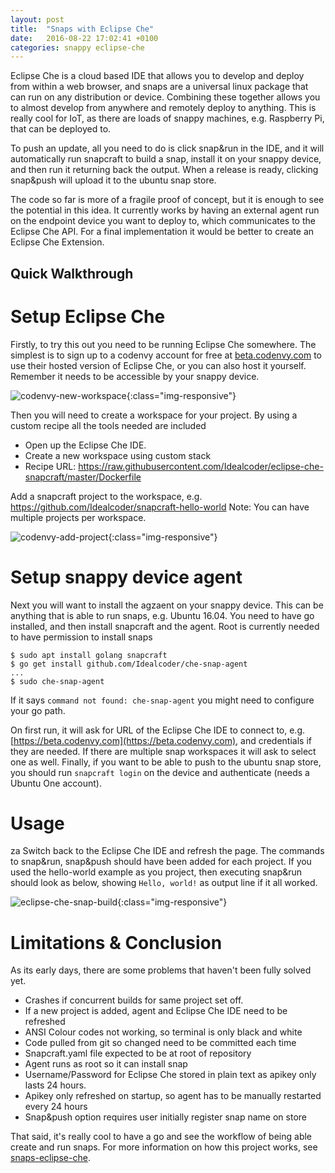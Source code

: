```yaml
---
layout: post
title:  "Snaps with Eclipse Che"
date:   2016-08-22 17:02:41 +0100
categories: snappy eclipse-che
---
```


Eclipse Che is a cloud based IDE that allows you to develop and deploy from within a web browser, and snaps are a universal linux package that can run on any distribution or device.  Combining these together allows you to almost develop from anywhere and remotely deploy to anything. This is really cool for IoT, as there are loads of snappy machines, e.g. Raspberry Pi, that can be deployed to. 

To push an update, all you need to do is click snap&run in the IDE, and it will automatically run snapcraft to build a snap, install it on your snappy device, and then run it returning back the output. When a release is ready, clicking snap&push will upload it to the ubuntu snap store. 

The code so far is more of a fragile proof of concept, but it is enough to see the potential in this idea. It currently works by having an external agent run on the endpoint device you want to deploy to, which communicates to the Eclipse Che API. For a final implementation it would be better to create an Eclipse Che Extension.




## Quick Walkthrough

# Setup Eclipse Che
Firstly, to try this out you need to be running Eclipse Che somewhere. The simplest is to sign up to a codenvy account for free at [beta.codenvy.com](https://beta.codenvy.com/site/login) to use their hosted version of Eclipse Che, or you can also host it yourself. Remember it needs to be accessible by your snappy device. 

![codenvy-new-workspace](/jekyll-blog/images/codenvy-new-workspace.png){:class="img-responsive"}

Then you will need to create a workspace for your project. By using a custom recipe all the tools needed are included
* Open up the Eclipse Che IDE.
* Create a new workspace using custom stack
* Recipe URL: https://raw.githubusercontent.com/Idealcoder/eclipse-che-snapcraft/master/Dockerfile

Add a snapcraft project to the workspace, e.g. https://github.com/Idealcoder/snapcraft-hello-world 
Note: You can have multiple projects per workspace.

![codenvy-add-project](/jekyll-blog/images/codenvy-add-project.png){:class="img-responsive"}

# Setup snappy device agent
Next you will want to install the agzaent on your snappy device. This can be anything that is able to run snaps, e.g. Ubuntu 16.04. You need to have go installed, and then install snapcraft and the agent. Root is currently needed to have permission to install snaps
```
$ sudo apt install golang snapcraft
$ go get install github.com/Idealcoder/che-snap-agent
...
$ sudo che-snap-agent
```

If it says ``command not found: che-snap-agent`` you might need to configure your go path.

On first run, it will ask for URL of the Eclipse Che IDE to connect to, e.g. [https://beta.codenvy.com](https://beta.codenvy.com), and credentials if they are needed. If there are multiple snap workspaces it will ask to select one as well. Finally, if you want to be able to push to the ubuntu snap store, you should run ``snapcraft login`` on the device and authenticate (needs a Ubuntu One account).

# Usage
za
Switch back to the Eclipse Che IDE and refresh the page. The commands to snap&run, snap&push should have been added for each project. If you used the hello-world example as you project, then executing snap&run should look as below, showing ``Hello, world!`` as output line if it all worked.

![eclipse-che-snap-build](/jekyll-blog/images/eclipse-che-snap-build.png){:class="img-responsive"}

# Limitations & Conclusion

As its early days, there are some problems that haven't been fully solved yet.

* Crashes if concurrent builds for same project set off.
* If a new project is added, agent and Eclipse Che IDE need to be refreshed
* ANSI Colour codes not working, so terminal is only black and white
* Code pulled from git so changed need to be committed each time
* Snapcraft.yaml file expected to be at root of repository
* Agent runs as root so it can install snap
* Username/Password for Eclipse Che stored in plain text as apikey only lasts 24 hours. 
* Apikey only refreshed on startup, so agent has to be manually restarted every 24 hours
* Snap&push option requires user initially register snap name on store 

That said, it's really cool to have a go and see the workflow of being able create and run snaps. For more information on how this project works, see [snaps-eclipse-che](/snappy/eclipse-che/2016/08/24/snaps-eclipse-che.html).

[jekyll-docs]: http://jekyllrb.com/docs/home
[jekyll-gh]:   https://github.com/jekyll/jekyll
[jekyll-talk]: https://talk.jekyllrb.com/

